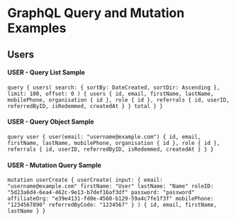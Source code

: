 # GraphQL Query and Mutation Examples

## Users

#### USER - Query List Sample
`
query {
  users(
    search: {
      sortBy: DateCreated,
      sortDir: Ascending
    },
    limit: 100,
    offset: 0
  ) {
      users {
          id,
          email,
          firstName,
          lastName,
          mobilePhone,
          organisation {
              id
          },
          role {
              id
          },
          referrals {
            id,
            userID,
            referredByID,
            isRedemmed,
            createdAt
          }
      }
      total
  }
}
`

#### USER - Query Object Sample
`
query user {
  user(email: "username@example.com") {
    id,
    email,
    firstName,
    lastName,
    mobilePhone,
    organisation {
        id
    },
    role {
        id
    },
    referrals {
      id,
      userID,
      referredByID,
      isRedemmed,
      createdAt
    }
  }
}
`

#### USER - Mutation Query Sample
`
mutation userCreate {
    userCreate(
        input: {
            email: "username@example.com"
            firstName: "User"
            lastName: "Name"
            roleID: "5d23a6d4-6ea4-462c-9e13-b7def16af3df"
            password: "password"
            affiliateOrg: "e39e4131-fd0e-4560-b129-59a4c7fe1f3f"
            mobilePhone: "1234567890"
            referredByCode: "1234567"
        }
    ) {
        id,
        email,
        firstName,
        lastName
    }
}
`